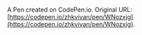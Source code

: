# 

A Pen created on CodePen.io. Original URL: [https://codepen.io/zhkvivan/pen/WNozxjg](https://codepen.io/zhkvivan/pen/WNozxjg).


